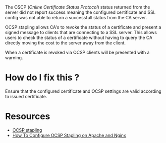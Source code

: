 The OSCP (*Online Certificate Status Protocol*) status returned from the server did not report success meaning the configured certificate and SSL config was not able to return a successfull status from the CA server.

OCSP stapling allows CA's to revoke the status of a certificate and present a signed message to clients that are connecting to a SSL server. This allows users to check the status of a certificate without having to query the CA directly moving the cost to the server away from the client.
 
 When a certificate is revoked via OCSP clients will be presented with a warning. 
 
 # How do I fix this ?
 
 Ensure that the configured certificate and OCSP settings are valid according to issued certificate.
 
 # Resources
 
 * [OCSP stapling](https://en.wikipedia.org/wiki/OCSP_stapling)
 * [How To Configure OCSP Stapling on Apache and Nginx](https://www.digitalocean.com/community/tutorials/how-to-configure-ocsp-stapling-on-apache-and-nginx)
